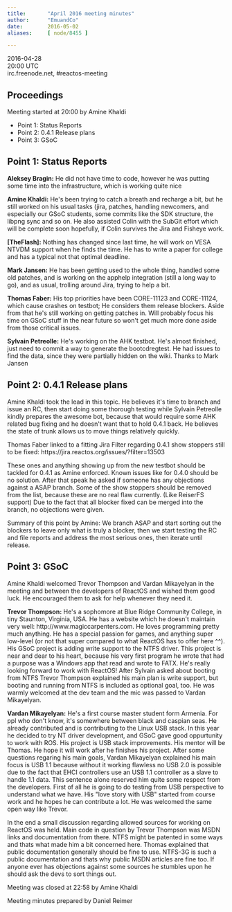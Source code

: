 ```yaml
---
title:       "April 2016 meeting minutes"
author:      "EmuandCo"
date:        2016-05-02
aliases:     [ node/8455 ]

---
```


<p>2016-04-28<br />
	20:00 UTC<br />
	irc.freenode.net, #reactos-meeting</p>
<h2>Proceedings</h2>
<p>Meeting started at 20:00 by Amine Khaldi</p>
<ul>
    <li>Point 1: Status Reports</li>
	<li>Point 2: 0.4.1 Release plans</li>
    <li>Point 3: GSoC</li>
</ul>

<h2>Point 1: Status Reports</h2>

<p><b>Aleksey Bragin:</b> He did not have time to code, however he was putting some time into the infrastructure, which is working quite nice</p>

<p><b>Amine Khaldi:</b> He's been trying to catch a breath and recharge a bit, but he still worked on his usual tasks (jira, patches, handling newcomers, and especially our GSoC students, some commits like the SDK structure, the libpng sync and so on. He also assisted Colin with the SubGit effort which will be complete soon hopefully, if Colin survives the Jira and Fisheye work.</p>

<p><b>[TheFlash]:</b> Nothing has changed since last time, he will work on VESA NTVDM support when he finds the time. He has to write a paper for college and has a typical not that optimal deadline.</p>

<p><b>Mark Jansen:</b> He has been getting used to the whole thing, handled some old patches, and is working on the apphelp integration (still a long way to go), and as usual, trolling around Jira, trying to help a bit.</p>

<p><b>Thomas Faber:</b> His top priorities have been CORE-11123 and CORE-11124, which cause crashes on testbot; He considers them release blockers. Aside from that he's still working on getting patches in. Will probably focus his time on GSoC stuff in the near future so won't get much more done aside from those critical issues.</p>

<p><b>Sylvain Petreolle:</b> He's working on the AHK testbot. He's almost finished, just need to commit a way to generate the bootcdregtest. He had issues to find the data, since they were partially hidden on the wiki. Thanks to Mark Jansen</p>

<h2>Point 2: 0.4.1 Release plans</h2>

<p>Amine Khaldi took the lead in this topic. He believes it's time to branch and issue an RC, then start doing some thorough testing while Sylvain Petreolle kindly prepares the awesome bot, because that would require some AHK related bug fixing and he doesn't want that to hold 0.4.1 back. He believes the state of trunk allows us to move things relatively quickly.</p>
<p>Thomas Faber linked to a fitting Jira Filter regarding 0.4.1 show stoppers still to be fixed: https://jira.reactos.org/issues/?filter=13503</p>
<p>These ones and anything showing up from the new testbot should be tackled for 0.4.1 as Amine enforced. Known issues like for 0.4.0 should be no solution. After that speak he asked if someone has any objections against a ASAP branch. Some of the show stoppers should be removed from the list, because these are no real flaw currently. (Like ReiserFS support) Due to the fact that all blocker fixed can be merged into the branch, no objections were given.</p>
<p>Summary of this point by Amine: We branch ASAP and start sorting out the blockers to leave only what is truly a blocker, then we start testing the RC and file reports and address the most serious ones, then iterate until release.</p>

<h2>Point 3: GSoC</h2>
<p>Amine Khaldi welcomed Trevor Thompson and Vardan Mikayelyan in the meeting and between the developers of ReactOS and wished them good luck. He encouraged them to ask for help whenever they need it.</p>

<p><b>Trevor Thompson:</b> He's a sophomore at Blue Ridge Community College, in tiny Staunton, Virginia, USA. He has a website which he doesn't maintain very well: http://www.magiccarpenters.com. He loves programming pretty much anything. He has a special passion for games, and anything super low-level (or not that super compared to what ReactOS has to offer here ^^). His GSoC project is adding write support to the NTFS driver. This project is near and dear to his heart, because his very first program he wrote that had a purpose was a Windows app that read and wrote to FATX. He's really looking forward to work with ReactOS! After Sylvain asked about booting from NTFS Trevor Thompson explained his main plan is write support, but booting and running from NTFS is included as optional goal, too. He was warmly welcomed at the dev team and the mic was passed to Vardan Mikayelyan.</p>

<p><b>Vardan Mikayelyan:</b> He's a first course master student form Armenia. For ppl who don't know, it's somewhere between black and caspian seas. He already contributed and is contributing to the Linux USB stack. In this year he decided to try NT driver development, and GSoC gave good oppurtunity to work with ROS. His project is USB stack improvements. His mentor will be Thomas. He hope it will work after he finishes his project. After some questions regaring his main goals, Vardan Mikayelyan explained his main focus is USB 1.1 because without it working flawless no USB 2.0 is possible due to the fact that EHCI controllers use an USB 1.1 controller as a slave to handle 1.1 data. This sentence alone reserved him quite some respect from the developers. First of all he is going to do testing from USB perspective to understand what we have. His "love story with USB" started from course work and he hopes he can contribute a lot. He was welcomed the same open way like Trevor.</p>

<p>In the end a small discussion regarding allowed sources for working on ReactOS was held. Main code in question by Trevor Thompson was MSDN links and documentation from there. NTFS might be patented in some ways and thats what made him a bit concerned here. Thomas explained that public documentation generally should be fine to use. NTFS-3G is such a public documentation and thats why public MSDN articles are fine too. If anyone ever has objections against some sources he stumbles upon he should ask the devs to sort things out.</p>

<p>Meeting was closed at 22:58 by Amine Khaldi</p>
<p>Meeting minutes prepared by Daniel Reimer</p>
